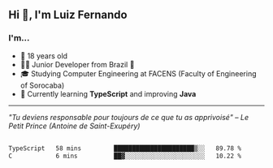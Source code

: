 <h2>Hi 👋, I'm Luiz Fernando</h2>

### I'm...
* 🤟 18 years old
* 👨‍💻 Junior Developer from Brazil 💚
* 🎓 Studying Computer Engineering at FACENS (Faculty of Engineering of Sorocaba)
* 🔭 Currently learning **TypeScript** and improving **Java**

---

_"Tu deviens responsable pour toujours de ce que tu as apprivoisé" – Le Petit Prince (Antoine de Saint-Exupéry)_

##

<!--START_SECTION:waka-->

```txt
TypeScript   58 mins         ██████████████████████▒░░   89.78 %
C            6 mins          ██▓░░░░░░░░░░░░░░░░░░░░░░   10.22 %
```

<!--END_SECTION:waka-->
